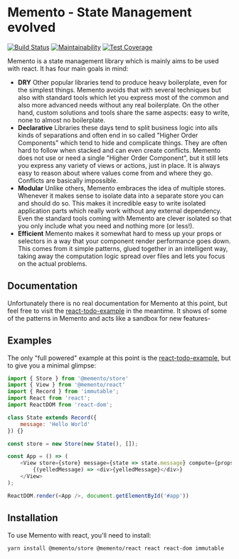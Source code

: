 # Memento - State Management evolved 
[![Build Status](https://travis-ci.org/jeanfortheweb/memento.svg?branch=master)](https://travis-ci.org/jeanfortheweb/memento) [![Maintainability](https://api.codeclimate.com/v1/badges/5494041ca69fd977cae6/maintainability)](https://codeclimate.com/github/jeanfortheweb/memento/maintainability) [![Test Coverage](https://api.codeclimate.com/v1/badges/5494041ca69fd977cae6/test_coverage)](https://codeclimate.com/github/jeanfortheweb/memento/test_coverage)

Memento is a state management library which is mainly aims to be used with react. It has four main goals in mind:

* **DRY** Other popular libraries tend to produce heavy boilerplate, even for the simplest things. Memento avoids that with several techniques but also with standard tools which let you express most of the common and also more advanced needs without any real boilerplate. On the other hand, custom solutions and tools share the same aspects: easy to write, none to almost no boilerplate.
* **Declarative** Libraries these days tend to split business logic into alls kinds of separations and often end in so called "Higher Order Components" which tend to hide and complicate things. They are often hard to follow when stacked and can even create conflicts. Memento does not use or need a single "Higher Order Component", but it still lets you express any variety of views or actions, just in place. It is always easy to reason about where values come from and where they go. Conflicts are basically impossible. 
* **Modular** Unlike others, Memento embraces the idea of multiple stores. Whenever it makes sense to isolate data into a separate store you can and should do so. This makes it incredible easy to write isolated application parts which really work without any external dependency. Even the standard tools coming with Memento are clever isolated so that you only include what you need and nothing more (or less!).
* **Efficient** Memento makes it somewhat hard to mess up your props or selectors in a way that your component render performance goes down. This comes from it simple patterns, glued together in an intelligent way, taking away the computation logic spread over files and lets you focus on the actual problems.

## Documentation

Unfortunately there is no real documentation for Memento at this point, but feel free to visit the [react-todo-example](https://github.com/jeanfortheweb/memento/tree/master/packages/react-todo-example) in the meantime. It shows of some of the patterns in Memento and acts like a sandbox for new features-

## Examples

The only "full powered" example at this point is the [react-todo-example](https://github.com/jeanfortheweb/memento/tree/master/packages/react-todo-example), but to give you a minimal glimpse:

```js
import { Store } from '@memento/store'
import { View } from '@memento/react'
import { Record } from 'immutable';
import React from 'react';
import ReactDOM from 'react-dom';

class State extends Record({
	message: 'Hello World'
}) {}

const store = new Store(new State(), []);

const App = () => (
	<View store={store} message={state => state.message} compute={props => props.message.toUpperCase()}>
		{(yelledMessage) => <div>{yelledMessage}</div>}
	</View>
);

ReactDOM.render(<App />, document.getElementById('#app'))
```

## Installation

To use Memento with react, you'll need to install:

```sh
yarn install @memento/store @memento/react react react-dom immutable
```